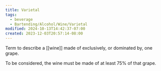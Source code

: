 ```yaml
---
title: Varietal
tags:
  - beverage
  - Bartending/Alcohol/Wine/Varietal
modified: 2024-10-13T14:42:37-07:00
created: 2023-12-03T20:57:14-08:00
---
```

Term to describe a [[wine]] made of exclusively, or dominated by, one grape.

To be considered, the wine must be made of at least 75% of that grape. 